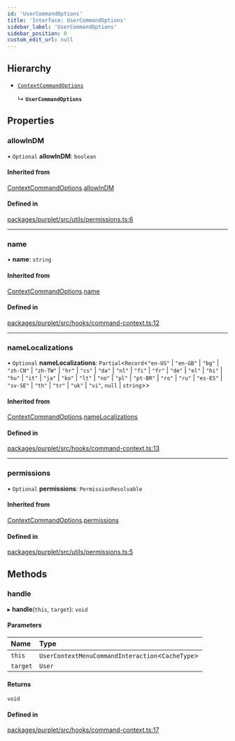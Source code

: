 ```yaml
---
id: 'UserCommandOptions'
title: 'Interface: UserCommandOptions'
sidebar_label: 'UserCommandOptions'
sidebar_position: 0
custom_edit_url: null
---
```


## Hierarchy

- [`ContextCommandOptions`](ContextCommandOptions.md)

  ↳ **`UserCommandOptions`**

## Properties

### allowInDM

• `Optional` **allowInDM**: `boolean`

#### Inherited from

[ContextCommandOptions](ContextCommandOptions.md).[allowInDM](ContextCommandOptions.md#allowindm)

#### Defined in

[packages/purplet/src/utils/permissions.ts:6](https://github.com/CRBT-Team/Purplet/blob/b72b1ee/packages/purplet/src/utils/permissions.ts#L6)

---

### name

• **name**: `string`

#### Inherited from

[ContextCommandOptions](ContextCommandOptions.md).[name](ContextCommandOptions.md#name)

#### Defined in

[packages/purplet/src/hooks/command-context.ts:12](https://github.com/CRBT-Team/Purplet/blob/b72b1ee/packages/purplet/src/hooks/command-context.ts#L12)

---

### nameLocalizations

• `Optional` **nameLocalizations**: `Partial`<`Record`<`"en-US"` \| `"en-GB"` \| `"bg"` \| `"zh-CN"` \| `"zh-TW"` \| `"hr"` \| `"cs"` \| `"da"` \| `"nl"` \| `"fi"` \| `"fr"` \| `"de"` \| `"el"` \| `"hi"` \| `"hu"` \| `"it"` \| `"ja"` \| `"ko"` \| `"lt"` \| `"no"` \| `"pl"` \| `"pt-BR"` \| `"ro"` \| `"ru"` \| `"es-ES"` \| `"sv-SE"` \| `"th"` \| `"tr"` \| `"uk"` \| `"vi"`, `null` \| `string`\>\>

#### Inherited from

[ContextCommandOptions](ContextCommandOptions.md).[nameLocalizations](ContextCommandOptions.md#namelocalizations)

#### Defined in

[packages/purplet/src/hooks/command-context.ts:13](https://github.com/CRBT-Team/Purplet/blob/b72b1ee/packages/purplet/src/hooks/command-context.ts#L13)

---

### permissions

• `Optional` **permissions**: `PermissionResolvable`

#### Inherited from

[ContextCommandOptions](ContextCommandOptions.md).[permissions](ContextCommandOptions.md#permissions)

#### Defined in

[packages/purplet/src/utils/permissions.ts:5](https://github.com/CRBT-Team/Purplet/blob/b72b1ee/packages/purplet/src/utils/permissions.ts#L5)

## Methods

### handle

▸ **handle**(`this`, `target`): `void`

#### Parameters

| Name     | Type                                              |
| :------- | :------------------------------------------------ |
| `this`   | `UserContextMenuCommandInteraction`<`CacheType`\> |
| `target` | `User`                                            |

#### Returns

`void`

#### Defined in

[packages/purplet/src/hooks/command-context.ts:17](https://github.com/CRBT-Team/Purplet/blob/b72b1ee/packages/purplet/src/hooks/command-context.ts#L17)
